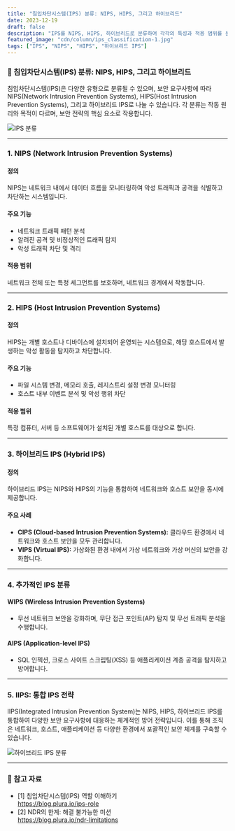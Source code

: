 ```yaml
---
title: "침입차단시스템(IPS) 분류: NIPS, HIPS, 그리고 하이브리드"
date: 2023-12-19
draft: false
description: "IPS를 NIPS, HIPS, 하이브리드로 분류하여 각각의 특성과 적용 범위를 분석합니다."
featured_image: "cdn/column/ips_classification-1.jpg"
tags: ["IPS", "NIPS", "HIPS", "하이브리드 IPS"]
---
```


### 🔐 침입차단시스템(IPS) 분류: NIPS, HIPS, 그리고 하이브리드

침입차단시스템(IPS)은 다양한 유형으로 분류될 수 있으며, 보안 요구사항에 따라 NIPS(Network Intrusion Prevention Systems), HIPS(Host Intrusion Prevention Systems), 그리고 하이브리드 IPS로 나눌 수 있습니다. 각 분류는 작동 원리와 목적이 다르며, 보안 전략의 핵심 요소로 작용합니다.

![IPS 분류](https://blog.plura.io/cdn/column/ips_classification-1.jpg)

<!--more-->

---

### 1. **NIPS (Network Intrusion Prevention Systems)**

#### 정의
NIPS는 네트워크 내에서 데이터 흐름을 모니터링하여 악성 트래픽과 공격을 식별하고 차단하는 시스템입니다.

#### 주요 기능
- 네트워크 트래픽 패턴 분석
- 알려진 공격 및 비정상적인 트래픽 탐지
- 악성 트래픽 차단 및 격리

#### 적용 범위
네트워크 전체 또는 특정 세그먼트를 보호하며, 네트워크 경계에서 작동합니다.

---

### 2. **HIPS (Host Intrusion Prevention Systems)**

#### 정의
HIPS는 개별 호스트나 디바이스에 설치되어 운영되는 시스템으로, 해당 호스트에서 발생하는 악성 활동을 탐지하고 차단합니다.

#### 주요 기능
- 파일 시스템 변경, 메모리 호출, 레지스트리 설정 변경 모니터링
- 호스트 내부 이벤트 분석 및 악성 행위 차단

#### 적용 범위
특정 컴퓨터, 서버 등 소프트웨어가 설치된 개별 호스트를 대상으로 합니다.

---

### 3. **하이브리드 IPS (Hybrid IPS)**

#### 정의
하이브리드 IPS는 NIPS와 HIPS의 기능을 통합하여 네트워크와 호스트 보안을 동시에 제공합니다.

#### 주요 사례
- **CIPS (Cloud-based Intrusion Prevention Systems):** 클라우드 환경에서 네트워크와 호스트 보안을 모두 관리합니다.
- **VIPS (Virtual IPS):** 가상화된 환경 내에서 가상 네트워크와 가상 머신의 보안을 강화합니다.

---

### 4. **추가적인 IPS 분류**

#### **WIPS (Wireless Intrusion Prevention Systems)**
- 무선 네트워크 보안을 강화하며, 무단 접근 포인트(AP) 탐지 및 무선 트래픽 분석을 수행합니다.

#### **AIPS (Application-level IPS)**
- SQL 인젝션, 크로스 사이트 스크립팅(XSS) 등 애플리케이션 계층 공격을 탐지하고 방어합니다.

---

### 5. **IIPS: 통합 IPS 전략**

IIPS(Integrated Intrusion Prevention System)는 NIPS, HIPS, 하이브리드 IPS를 통합하여 다양한 보안 요구사항에 대응하는 체계적인 방어 전략입니다. 이를 통해 조직은 네트워크, 호스트, 애플리케이션 등 다양한 환경에서 포괄적인 보안 체계를 구축할 수 있습니다.

![하이브리드 IPS 분류](https://blog.plura.io/cdn/column/ips_classification-2.png)

---

### 🔗 참고 자료
- [1] 침입차단시스템(IPS) 역할 이해하기  
  https://blog.plura.io/ips-role
- [2] NDR의 한계: 해결 불가능한 미션  
  https://blog.plura.io/ndr-limitations

